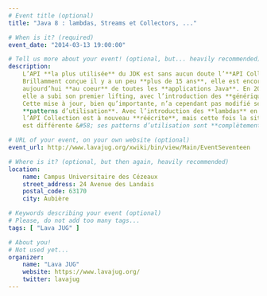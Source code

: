 ```yaml
---
# Event title (optional)
title: "Java 8 : lambdas, Streams et Collectors, ..."

# When is it? (required)
event_date: "2014-03-13 19:00:00"

# Tell us more about your event! (optional, but... heavily recommended)
description:
    L’API **la plus utilisée** du JDK est sans aucun doute l’**API Collection**. 
    Brillamment conçue il y a un peu **plus de 15 ans**, elle est encore 
    aujourd’hui **au coeur** de toutes les **applications Java**. En 2004, 
    elle a subi son premier lifting, avec l’introduction des **génériques**. 
    Cette mise à jour, bien qu’importante, n’a cependant pas modifié ses 
    **patterns d’utilisation**. Avec l’introduction des **lambdas** en **Java 8**, 
    l’API Collection est à nouveau **réécrite**, mais cette fois la situation 
    est différente &#58; ses patterns d’utilisation sont **complètement changés**.

# URL of your event, on your own website (optional)
event_url: http://www.lavajug.org/xwiki/bin/view/Main/EventSeventeen

# Where is it? (optional, but then again, heavily recommended)
location:
    name: Campus Universitaire des Cézeaux
    street_address: 24 Avenue des Landais
    postal_code: 63170
    city: Aubière

# Keywords describing your event (optional)
# Please, do not add too many tags...
tags: [ "Lava JUG" ]

# About you!
# Not used yet...
organizer:
    name: "Lava JUG"
    website: https://www.lavajug.org/
    twitter: lavajug
---
```

